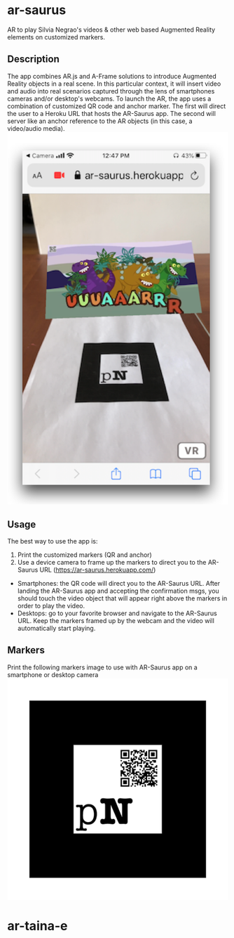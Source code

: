# ar-saurus
AR to play Silvia Negrao's videos &amp; other web based Augmented Reality elements on customized markers.
## Description
The app combines AR.js and A-Frame solutions to introduce Augmented Reality objects in a real scene. In this particular context, it will insert video and audio into real scenarios captured through the lens of smartphones cameras and/or desktop's webcams.
To launch the AR, the app uses a combination of customized QR code and anchor marker. The first will direct the user to a Heroku URL that hosts the AR-Saurus app. The second will server like an anchor reference to the AR objects (in this case, a video/audio media).
![AR-Saurus Demo](https://github.com/paulonegrao/ar-saurus/blob/master/images/ar-saurus-demo.png?raw=true
)
## Usage
The best way to use the app is:
1. Print the customized markers (QR and anchor)
1. Use a device camera to frame up the markers to direct you to the AR-Saurus URL (https://ar-saurus.herokuapp.com/)
* Smartphones: the QR code will direct you to the AR-Saurus URL. After landing the AR-Saurus app and accepting the confirmation msgs, you should touch the video object that will appear right above the markers in order to play the video.
* Desktops: go to your favorite browser and navigate to the AR-Saurus URL. Keep the markers framed up by the webcam and the video will automatically start playing.
## Markers
Print the following markers image to use with AR-Saurus app on a smartphone or desktop camera
![AR-Saurus](https://github.com/paulonegrao/ar-saurus/blob/master/images/pattern-pn-marker-qr-saurus.png?raw=true
)


# ar-taina-e
